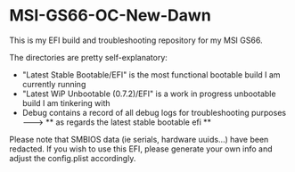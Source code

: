 # MSI-GS66-OC-New-Dawn

This is my EFI build and troubleshooting repository for my MSI GS66.

The directories are pretty self-explanatory:

- "Latest Stable Bootable/EFI" is the most functional bootable build I am currently running
- "Latest WiP Unbootable (0.7.2)/EFI" is a work in progress unbootable build I am tinkering with
- Debug contains a record of all debug logs for troubleshooting purposes ---> ** as regards the latest stable bootable efi **

Please note that SMBIOS data (ie serials, hardware uuids...) have been redacted. If you wish to use this EFI, 
please generate your own info and adjust the config.plist accordingly.
